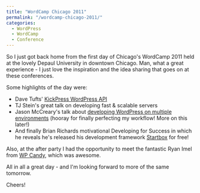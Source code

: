 ```yaml
---
title: "WordCamp Chicago 2011"
permalink: "/wordcamp-chicago-2011/"
categories:
  - WordPress
  - WordCamp
  - Conference
---
```


So I just got back home from the first day of Chicago's WordCamp 2011 held at the lovely Depaul University in downtown Chicago. Man, what a great experience - I just love the inspiration and the idea sharing that goes on at these conferences. 

Some highlights of the day were:

<ul>
<li>Dave Tufts' <a href="http://kickpress.org/">KickPress WordPress API</a></li>
<li>TJ Stein's great talk on developing fast &amp; scalable servers</li>
<li>Jason McCreary's talk about <a href="http://jason.pureconcepts.net/articles/wordcamp-chicago-talk-configuring-multiple-environments-wordpress?PHPSESSID=76507cc009dfe9ea72300f9a2129f2ef">developing WordPress on multiple environments</a> (hooray for finally perfecting my workflow! More on this later!)</li>
<li>And finally Brian Richards motivational Developing for Success in which he reveals he's released his development framework <a href="http://wpstartbox.com/">Startbox</a> for free!</li>
</ul>

Also, at the after party I had the opportunity to meet the fantastic Ryan Imel from <a href="http://wpcandy.com/">WP Candy</a>, which was awesome.

All in all a great day - and I'm looking forward to more of the same tomorrow.

Cheers!